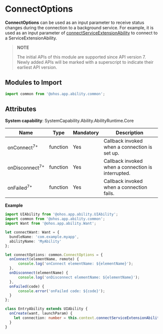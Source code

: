 # ConnectOptions

**ConnectOptions** can be used as an input parameter to receive status changes during the connection to a background service. For example, it is used as an input parameter of [connectServiceExtensionAbility](js-apis-inner-application-uiAbilityContext.md#uiabilitycontextconnectserviceextensionability) to connect to a ServiceExtensionAbility.

> **NOTE**
> 
> The initial APIs of this module are supported since API version 7. Newly added APIs will be marked with a superscript to indicate their earliest API version. 

## Modules to Import

```ts
import common from '@ohos.app.ability.common';
```

## Attributes

**System capability**: SystemCapability.Ability.AbilityRuntime.Core

|    Name     | Type      | Mandatory  | Description                       |
| ------------ | -------- | ---- | ------------------------- |
| onConnect<sup>7+</sup>    | function | Yes   | Callback invoked when a connection is set up.     |
| onDisconnect<sup>7+</sup> | function | Yes   | Callback invoked when a connection is interrupted.          |
| onFailed<sup>7+</sup>     | function | Yes   | Callback invoked when a connection fails.|

**Example**

  ```ts
  import UIAbility from '@ohos.app.ability.UIAbility';
  import common from '@ohos.app.ability.common';
  import Want from '@ohos.app.ability.Want';

  let connectWant: Want = {
    bundleName: 'com.example.myapp',
    abilityName: 'MyAbility'
  };

  let connectOptions: common.ConnectOptions = {
    onConnect(elementName, remote) { 
        console.log('onConnect elementName: ${elementName}');
    },
    onDisconnect(elementName) { 
        console.log('onDisconnect elementName: ${elementName}');
    },
    onFailed(code) { 
        console.error('onFailed code: ${code}');
    }
  };

  class EntryAbility extends UIAbility {
    onCreate(want, launchParam) {
      let connection: number = this.context.connectServiceExtensionAbility(connectWant, connectOptions);
    }
  }
  ```
